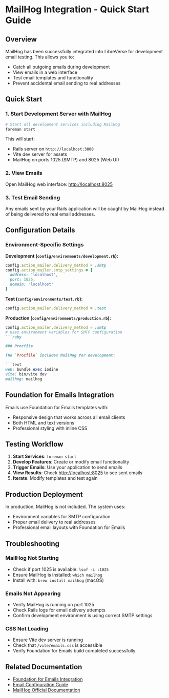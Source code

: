 # MailHog Integration - Quick Start Guide

## Overview

MailHog has been successfully integrated into LibreVerse for development email testing. This allows you to:

- Catch all outgoing emails during development
- View emails in a web interface
- Test email templates and functionality
- Prevent accidental email sending to real addresses

## Quick Start

### 1. Start Development Server with MailHog

```bash
# Start all development services including MailHog
foreman start
```

This will start:

- Rails server on `http://localhost:3000`
- Vite dev server for assets
- MailHog on ports 1025 (SMTP) and 8025 (Web UI)

### 2. View Emails

Open MailHog web interface: <http://localhost:8025>

### 3. Test Email Sending

Any emails sent by your Rails application will be caught by MailHog instead of being delivered to real email addresses.

## Configuration Details

### Environment-Specific Settings

**Development (`config/environments/development.rb`):**

```ruby
config.action_mailer.delivery_method = :smtp
config.action_mailer.smtp_settings = {
  address: 'localhost',
  port: 1025,
  domain: 'localhost'
}
```

**Test (`config/environments/test.rb`):**

```ruby
config.action_mailer.delivery_method = :test
```

**Production (`config/environments/production.rb`):**

````ruby
config.action_mailer.delivery_method = :smtp
# Uses environment variables for SMTP configuration
```ruby

### Procfile

The `Procfile` includes MailHog for development:

```text
web: bundle exec iodine
vite: bin/vite dev
mailhog: mailhog
````

## Foundation for Emails Integration

Emails use Foundation for Emails templates with:

- Responsive design that works across all email clients
- Both HTML and text versions
- Professional styling with inline CSS

## Testing Workflow

1. **Start Services**: `foreman start`
2. **Develop Features**: Create or modify email functionality
3. **Trigger Emails**: Use your application to send emails
4. **View Results**: Check <http://localhost:8025> to see sent emails
5. **Iterate**: Modify templates and test again

## Production Deployment

In production, MailHog is not included. The system uses:

- Environment variables for SMTP configuration
- Proper email delivery to real addresses
- Professional email layouts with Foundation for Emails

## Troubleshooting

### MailHog Not Starting

- Check if port 1025 is available: `lsof -i :1025`
- Ensure MailHog is installed: `which mailhog`
- Install with: `brew install mailhog` (macOS)

### Emails Not Appearing

- Verify MailHog is running on port 1025
- Check Rails logs for email delivery attempts
- Confirm development environment is using correct SMTP settings

### CSS Not Loading

- Ensure Vite dev server is running
- Check that `/vite/emails.css` is accessible
- Verify Foundation for Emails build completed successfully

## Related Documentation

- [Foundation for Emails Integration](foundation-for-emails.md)
- [Email Configuration Guide](email-configuration.md)
- [MailHog Official Documentation](https://github.com/mailhog/MailHog)
